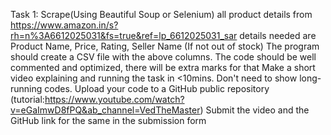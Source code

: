 Task 1:
Scrape(Using Beautiful Soup or Selenium) all product details from https://www.amazon.in/s?rh=n%3A6612025031&fs=true&ref=lp_6612025031_sar
details needed are Product Name, Price, Rating, Seller Name (If not out of stock)
The program should create a CSV file with the above columns.
The code should be well commented and optimized, there will be extra marks for that
Make a short video explaining and running the task in <10mins. Don't need to show long-running codes.
Upload your code to a GitHub public repository (tutorial:https://www.youtube.com/watch?v=eGaImwD8fPQ&ab_channel=VedTheMaster)
Submit the video and the GitHub link for the same in the submission form
